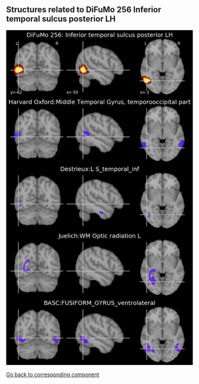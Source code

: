 


## Structures related to DiFuMo 256 Inferior temporal sulcus posterior LH

![212](212.jpg "Structures related to DiFuMo 256 Inferior temporal sulcus posterior LH")

[Go back to corresponding component](https://parietal-inria.github.io/DiFuMo/256/html/212.html)